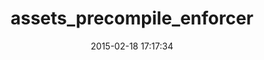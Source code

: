 ---
layout: post
title:  "assets_precompile_enforcer"
repo:   "ndbroadbent/assets_precompile_enforcer"
date:   2015-02-18 17:17:34
gemurl: https://github.com/ndbroadbent/assets_precompile_enforcer
---